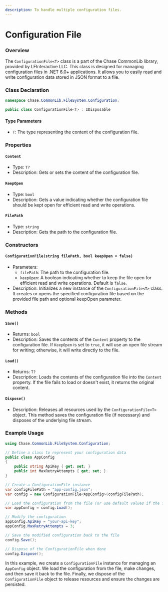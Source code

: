 ```yaml
---
description: To handle multiple configuration files.
---
```


# Configuration File

### Overview

The `ConfigurationFile<T>` class is a part of the Chase CommonLib library, provided by LFInteractive LLC. This class is designed for managing configuration files in .NET 6.0+ applications. It allows you to easily read and write configuration data stored in JSON format to a file.

### Class Declaration

```csharp
namespace Chase.CommonLib.FileSystem.Configuration;

public class ConfigurationFile<T> : IDisposable
```

#### Type Parameters

* `T`: The type representing the content of the configuration file.

### Properties

#### `Content`

* Type: `T?`
* Description: Gets or sets the content of the configuration file.

#### `KeepOpen`

* Type: `bool`
* Description: Gets a value indicating whether the configuration file should be kept open for efficient read and write operations.

#### `FilePath`

* Type: `string`
* Description: Gets the path to the configuration file.

### Constructors

#### `ConfigurationFile(string filePath, bool keepOpen = false)`

* Parameters:
  * `filePath`: The path to the configuration file.
  * `keepOpen`: A boolean indicating whether to keep the file open for efficient read and write operations. Default is `false`.
* Description: Initializes a new instance of the `ConfigurationFile<T>` class. It creates or opens the specified configuration file based on the provided file path and optional keepOpen parameter.

### Methods

#### `Save()`

* Returns: `bool`
* Description: Saves the contents of the `Content` property to the configuration file. If `KeepOpen` is set to `true`, it will use an open file stream for writing; otherwise, it will write directly to the file.

#### `Load()`

* Returns: `T?`
* Description: Loads the contents of the configuration file into the `Content` property. If the file fails to load or doesn't exist, it returns the original content.

#### `Dispose()`

* Description: Releases all resources used by the `ConfigurationFile<T>` object. This method saves the configuration file (if necessary) and disposes of the underlying file stream.

### Example Usage

```csharp
using Chase.CommonLib.FileSystem.Configuration;

// Define a class to represent your configuration data
public class AppConfig
{
    public string ApiKey { get; set; }
    public int MaxRetryAttempts { get; set; }
}

// Create a ConfigurationFile instance
var configFilePath = "app-config.json";
var config = new ConfigurationFile<AppConfig>(configFilePath);

// Load the configuration from the file (or use default values if the file doesn't exist)
var appConfig = config.Load();

// Modify the configuration
appConfig.ApiKey = "your-api-key";
appConfig.MaxRetryAttempts = 3;

// Save the modified configuration back to the file
config.Save();

// Dispose of the ConfigurationFile when done
config.Dispose();
```

In this example, we create a `ConfigurationFile` instance for managing an `AppConfig` object. We load the configuration from the file, make changes, and then save it back to the file. Finally, we dispose of the `ConfigurationFile` object to release resources and ensure the changes are persisted.
